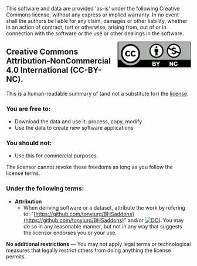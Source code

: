 This software and data are provided 'as-is' under the following Creative Commons license, without any express or implied warranty. In no event shall the authors be liable for any claim, damages or other liability, whether in an action of contract, tort or otherwise, arising from, out of or in connection with the software or the use or other dealings in the software.

<img src="images/CC-BY-NC.png" style="float: right;">

## Creative Commons Attribution-NonCommercial 4.0 International (CC-BY-NC).
This is a human-readable summary of (and not a substitute for) the [license](https://creativecommons.org/licenses/by-nc/4.0/).

### You are free to:

  * Download the data and use it: process, copy, modify
  * Use the data to create new software applications
 
### You should not:

  * Use this for commercial purposes

The licensor cannot revoke these freedoms as long as you follow the license terms.

### Under the following terms:

 * **Attribution**
   * When deriving software or a dataset, attribute the work by refering to: "[https://github.com/tonyjurg/BHSaddons](https://github.com/tonyjurg/BHSaddons)" and/or [![DOI](https://zenodo.org/badge/DOI/10.5281/zenodo.14051604.svg)](https://doi.org/10.5281/zenodo.14051604). You may do so in any reasonable manner, but not in any way that suggests the licensor endorses you or your use.
      
**No additional restrictions** — You may not apply legal terms or technological measures that legally restrict others from doing anything the license permits.
